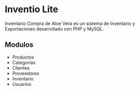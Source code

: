 # Inventio Lite
Inventario Compra de Aloe Vera es un sistema de Inventario y Exportaciones desarrollado con PHP y MySQL.

## Modulos
- Productos
- Categorias
- Clientes
- Proveedores
- Inventario
- Usuarios
